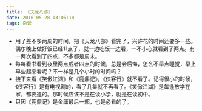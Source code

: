 ```yaml
---
title: 《天龙八部》
date: 2016-05-28 13:06:18
tags: 杂读
---
```


- 用了差不多两周的时间，把《天龙八部》看完了，兴许花的时间还要多一些。偶尔晚上做好饭已经11点了，就一边吃饭一边看，一不小心就看到了两点。有一两次看到了四点，不多都是周末。
- 每每看书看到夜里两点或者四点的时候，总是会后悔，怎么不早点睡觉，早上早些起来看呢？不一样是几个小时的时间吗？
- 接下来看《笑傲江湖》和《鹿鼎记》，《侠客行》就不看了。记得很小的时候，《侠客行》是有电视剧的，看了几集就不再看了。《笑傲江湖》是每逢放学在家，都要追的。那时候应该不是在读小学，就是在读初中。
- 只因《鹿鼎记》是金庸最后一部，也是必看的了。